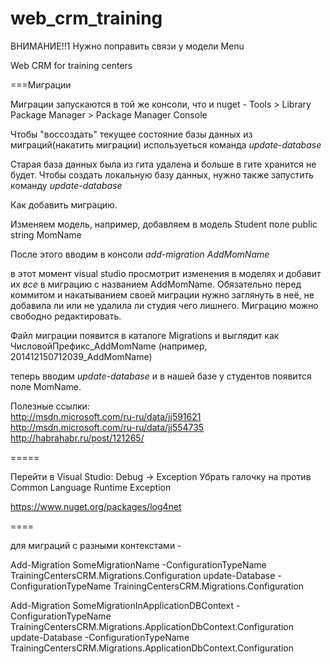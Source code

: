 web_crm_training
================

ВНИМАНИЕ!!1 Нужно поправить связи у модели Menu

Web CRM for training centers

===Миграции

Миграции запускаются в той же консоли, что и nuget - Tools > Library Package Manager > Package Manager Console

Чтобы "воссоздать" текущее состояние базы данных из миграций(накатить миграции) используеться команда
*update-database*

Старая база данных была из гита удалена и больше в гите хранится не будет. Чтобы создать локальную базу данных, нужно также запустить команду
*update-database*

Как добавить миграцию.

Изменяем модель, например, добавляем в модель Student поле public string MomName

После этого вводим в консоли 
*add-migration AddMomName*

в этот момент visual studio просмотрит изменения в моделях и добавит их _все_ в миграцию с названием AddMomName.
Обязательно перед коммитом и накатыванием своей миграции нужно заглянуть в неё, не добавила ли или не удалила ли студия чего лишнего. Миграцию можно свободно редактировать. 

Файл миграции появится в каталоге Migrations и выглядит как ЧисловойПрефикс_AddMomName (например, 201412150712039_AddMomName)

теперь вводим *update-database* и в нашей базе у студентов появится поле MomName.


Полезные ссылки: 	
http://msdn.microsoft.com/ru-ru/data/jj591621
http://msdn.microsoft.com/ru-ru/data/jj554735
http://habrahabr.ru/post/121265/


=====


Перейти в Visual Studio:
Debug -> Exception
Убрать галочку на против Common Language Runtime Exception

https://www.nuget.org/packages/log4net


====

для миграций с разными контекстами - 

Add-Migration SomeMigrationName -ConfigurationTypeName TrainingCentersCRM.Migrations.Configuration
update-Database -ConfigurationTypeName TrainingCentersCRM.Migrations.Configuration


Add-Migration SomeMigrationInApplicationDBContext -ConfigurationTypeName TrainingCentersCRM.Migrations.ApplicationDbContext.Configuration
update-Database -ConfigurationTypeName TrainingCentersCRM.Migrations.ApplicationDbContext.Configuration
